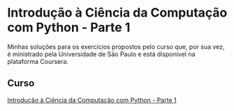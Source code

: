 # Introdução à Ciência da Computação com Python - Parte 1
Minhas soluções para os exercícios propostos pelo curso que, por sua vez, é ministrado pela Universidade de São Paulo e está disponível na plataforma Coursera.

## Curso
[Introdução à Ciência da Computação com Python - Parte 1](https://pt.coursera.org/learn/ciencia-computacao-python-conceitos?)
